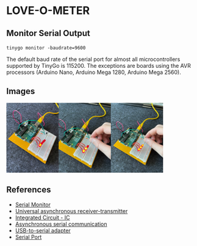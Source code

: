 # LOVE-O-METER

## Monitor Serial Output

```
tinygo monitor -baudrate=9600
```

The default baud rate of the serial port for almost all microcontrollers supported by TinyGo is 115200.
The exceptions are boards using the AVR processors (Arduino Nano, Arduino Mega 1280, Arduino Mega 2560).

## Images

![finished](./assets/finished.png)

## References

- [Serial Monitor](https://tinygo.org/docs/tutorials/serialmonitor/)
- [Universal asynchronous receiver-transmitter](https://en.wikipedia.org/wiki/Universal_asynchronous_receiver-transmitter)
- [Integrated Circuit - IC](https://en.wikipedia.org/wiki/Integrated_circuit)
- [Asynchronous serial communication](https://en.wikipedia.org/wiki/Asynchronous_serial_communication)
- [USB-to-serial adapter](https://en.wikipedia.org/wiki/USB-to-serial_adapter)
- [Serial Port](https://en.wikipedia.org/wiki/Serial_port)
